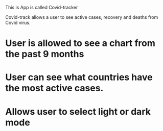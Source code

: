 This is App is called Covid-tracker

Covid-track allows a user to see  active cases, recovery and deaths from Covid virus.
# User is allowed to see a chart from the past 9 months
 # User can see what countries have the most active cases.
 # Allows user to select light or dark mode 
